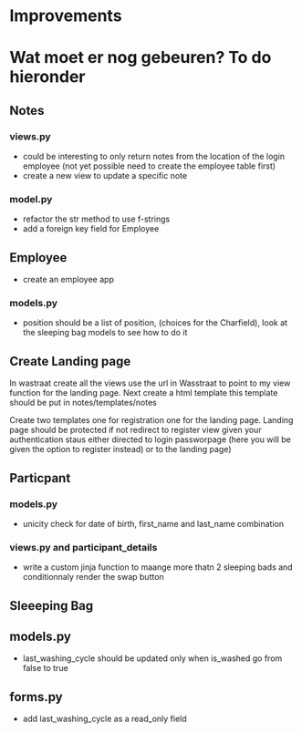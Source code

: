 # Improvements
# Wat moet er nog gebeuren? To do hieronder
## Notes
### views.py
- could be interesting to only return notes from the location of the login employee (not yet possible need to create the employee table first)
- create a new view to update a specific note
### model.py
- refactor the str method to use f-strings
- add a foreign key field for Employee

## Employee
- create an employee app

### models.py
- position should be a list of position, (choices for the Charfield), look at the sleeping bag models to see how to do it 

## Create Landing page
In wastraat create all the views use the url in Wasstraat to point to my view function for the landing page. Next create a html template this template should be put in notes/templates/notes

Create two templates one for registration one for the landing page. 
    Landing page should be protected 
    if not redirect to register view 
    given your authentication staus either directed to login passworpage (here you will be given the option to register instead) or to the landing page)


## Particpant
### models.py
- unicity check for date of birth, first_name and last_name combination
### views.py and participant_details
- write a custom jinja function to maange more thatn 2 sleeping bads and conditionnaly render the swap button
## Sleeeping Bag
## models.py
- last_washing_cycle should be updated only when is_washed go from false to true
## forms.py
- add last_washing_cycle as a read_only field





